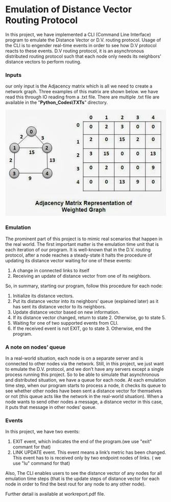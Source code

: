 # Emulation of Distance Vector Routing Protocol

In this project, we have implemented a CLI (Command Line Interface) program to emulate the Distance Vector or D.V. routing protocol. Usage of the CLI is to engender real-time events in order to see how D.V protocol reacts to these events. D.V routing protocol, it is an asynchronous distributed routing protocol such that each node only needs its neighbors' distance vectors to perform routing.

### Inputs

our only input is the Adjacency matrix which is all we need to create a network graph. Three examples of this matrix are shown below. we have read this through IO reading from a .txt file. There are multiple .txt file are available in the "**Python_Codes\TXTs**" directory.

<p align="center">
   <img src="Images/Adjacency Matrix.PNG">
</p>
 
### Emulation
The prominent part of this project is to mimic real scenarios that happen in the real world. The first important matter is the emulation time unit that is each iteration of our program. It is well-known that in the D.V. routing protocol, after a node reaches a steady-state it halts the procedure of updating its distance vector waiting for one of these events:
1.	A change in connected links to itself
2.	Receiving an update of distance vector from one of its neighbors.

So, in summary, starting our program, follow this procedure for each node:  
1.	Initialize its distance vectors.  
2.	Put its distance vector into its neighbors’ queue (explained later) as it has sent its distance vector to its neighbors.  
3.	Update distance vector based on new information.  
4.	If its distance vector changed, return to state 2. Otherwise, go to state 5.  
5.	Waiting for one of two supported events from CLI.  
6.	If the received event is not EXIT, go to state 3. Otherwise, end the program.  

### A note on nodes’ queue
In a real-world situation, each node is on a separate server and is connected to other nodes via the network. Still, in this project, we just want to emulate the D.V. protocol, and we don’t have any servers except a single process running this project. So to be able to simulate that asynchronous and distributed situation, we have a queue for each node. At each emulation time step, when our program starts to process a node, it checks its queue to see whether other nodes have been sent a distance vector for themselves or not (this queue acts like the network in the real-world situation). When a node wants to send other nodes a message, a distance vector in this case, it puts that message in other nodes’ queue.

### Events
In this project, we have two events:
1.	EXIT event, which indicates the end of the program.(we use "exit" commant for that)
2.	LINK UPDATE event. This event means a link’s metric has been changed. This event has to is received only by two endpoint nodes of links. ( we use "lu" command for that)

Also, The CLI enables users to see the distance vector of any nodes for all emulation time steps (that is the update steps of distance vector for each node in order to find the best rout for any node to any other node).

Further detail is available at workreport.pdf file.
